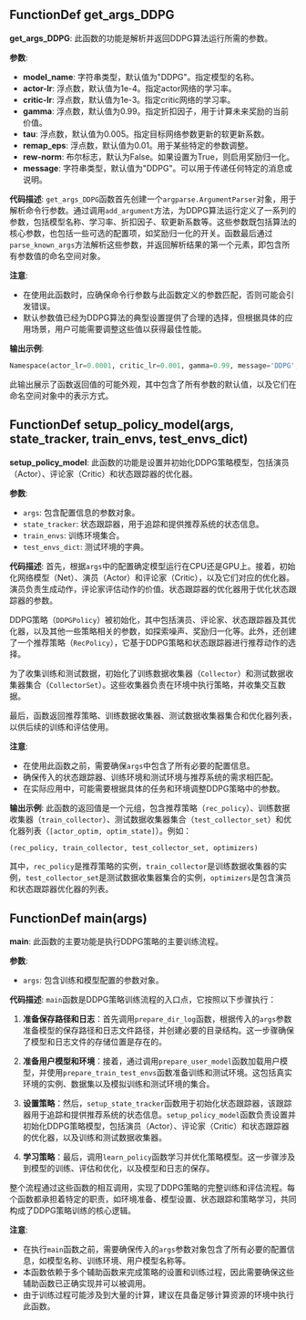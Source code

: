 ## FunctionDef get_args_DDPG
**get_args_DDPG**: 此函数的功能是解析并返回DDPG算法运行所需的参数。

**参数**:
- **model_name**: 字符串类型，默认值为"DDPG"。指定模型的名称。
- **actor-lr**: 浮点数，默认值为1e-4。指定actor网络的学习率。
- **critic-lr**: 浮点数，默认值为1e-3。指定critic网络的学习率。
- **gamma**: 浮点数，默认值为0.99。指定折扣因子，用于计算未来奖励的当前价值。
- **tau**: 浮点数，默认值为0.005。指定目标网络参数更新的软更新系数。
- **remap_eps**: 浮点数，默认值为0.01。用于某些特定的参数调整。
- **rew-norm**: 布尔标志，默认为False。如果设置为True，则启用奖励归一化。
- **message**: 字符串类型，默认值为"DDPG"。可以用于传递任何特定的消息或说明。

**代码描述**:
`get_args_DDPG`函数首先创建一个`argparse.ArgumentParser`对象，用于解析命令行参数。通过调用`add_argument`方法，为DDPG算法运行定义了一系列的参数，包括模型名称、学习率、折扣因子、软更新系数等。这些参数既包括算法的核心参数，也包括一些可选的配置项，如奖励归一化的开关。函数最后通过`parse_known_args`方法解析这些参数，并返回解析结果的第一个元素，即包含所有参数值的命名空间对象。

**注意**:
- 在使用此函数时，应确保命令行参数与此函数定义的参数匹配，否则可能会引发错误。
- 默认参数值已经为DDPG算法的典型设置提供了合理的选择，但根据具体的应用场景，用户可能需要调整这些值以获得最佳性能。

**输出示例**:
```python
Namespace(actor_lr=0.0001, critic_lr=0.001, gamma=0.99, message='DDPG', model_name='DDPG', remap_eps=0.01, rew_norm=False, tau=0.005)
```
此输出展示了函数返回值的可能外观，其中包含了所有参数的默认值，以及它们在命名空间对象中的表示方式。
## FunctionDef setup_policy_model(args, state_tracker, train_envs, test_envs_dict)
**setup_policy_model**: 此函数的功能是设置并初始化DDPG策略模型，包括演员（Actor）、评论家（Critic）和状态跟踪器的优化器。

**参数**:
- `args`: 包含配置信息的参数对象。
- `state_tracker`: 状态跟踪器，用于追踪和提供推荐系统的状态信息。
- `train_envs`: 训练环境集合。
- `test_envs_dict`: 测试环境的字典。

**代码描述**:
首先，根据`args`中的配置确定模型运行在CPU还是GPU上。接着，初始化网络模型（Net）、演员（Actor）和评论家（Critic），以及它们对应的优化器。演员负责生成动作，评论家评估动作的价值。状态跟踪器的优化器用于优化状态跟踪器的参数。

DDPG策略（`DDPGPolicy`）被初始化，其中包括演员、评论家、状态跟踪器及其优化器，以及其他一些策略相关的参数，如探索噪声、奖励归一化等。此外，还创建了一个推荐策略（`RecPolicy`），它基于DDPG策略和状态跟踪器进行推荐动作的选择。

为了收集训练和测试数据，初始化了训练数据收集器（`Collector`）和测试数据收集器集合（`CollectorSet`）。这些收集器负责在环境中执行策略，并收集交互数据。

最后，函数返回推荐策略、训练数据收集器、测试数据收集器集合和优化器列表，以供后续的训练和评估使用。

**注意**:
- 在使用此函数之前，需要确保`args`中包含了所有必要的配置信息。
- 确保传入的状态跟踪器、训练环境和测试环境与推荐系统的需求相匹配。
- 在实际应用中，可能需要根据具体的任务和环境调整DDPG策略中的参数。

**输出示例**:
此函数的返回值是一个元组，包含推荐策略（`rec_policy`）、训练数据收集器（`train_collector`）、测试数据收集器集合（`test_collector_set`）和优化器列表（`[actor_optim, optim_state]`）。例如：

```python
(rec_policy, train_collector, test_collector_set, optimizers)
```

其中，`rec_policy`是推荐策略的实例，`train_collector`是训练数据收集器的实例，`test_collector_set`是测试数据收集器集合的实例，`optimizers`是包含演员和状态跟踪器优化器的列表。
## FunctionDef main(args)
**main**: 此函数的主要功能是执行DDPG策略的主要训练流程。

**参数**:
- `args`: 包含训练和模型配置的参数对象。

**代码描述**:
`main`函数是DDPG策略训练流程的入口点，它按照以下步骤执行：

1. **准备保存路径和日志**：首先调用`prepare_dir_log`函数，根据传入的`args`参数准备模型的保存路径和日志文件路径，并创建必要的目录结构。这一步骤确保了模型和日志文件的存储位置是存在的。

2. **准备用户模型和环境**：接着，通过调用`prepare_user_model`函数加载用户模型，并使用`prepare_train_test_envs`函数准备训练和测试环境。这包括真实环境的实例、数据集以及模拟训练和测试环境的集合。

3. **设置策略**：然后，`setup_state_tracker`函数用于初始化状态跟踪器，该跟踪器用于追踪和提供推荐系统的状态信息。`setup_policy_model`函数负责设置并初始化DDPG策略模型，包括演员（Actor）、评论家（Critic）和状态跟踪器的优化器，以及训练和测试数据收集器。

4. **学习策略**：最后，调用`learn_policy`函数学习并优化策略模型。这一步骤涉及到模型的训练、评估和优化，以及模型和日志的保存。

整个流程通过这些函数的相互调用，实现了DDPG策略的完整训练和评估流程。每个函数都承担着特定的职责，如环境准备、模型设置、状态跟踪和策略学习，共同构成了DDPG策略训练的核心逻辑。

**注意**:
- 在执行`main`函数之前，需要确保传入的`args`参数对象包含了所有必要的配置信息，如模型名称、训练环境、用户模型名称等。
- 本函数依赖于多个辅助函数来完成策略的设置和训练过程，因此需要确保这些辅助函数已正确实现并可以被调用。
- 由于训练过程可能涉及到大量的计算，建议在具备足够计算资源的环境中执行此函数。
